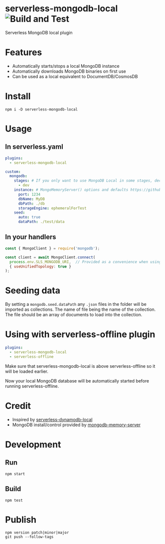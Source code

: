 # serverless-mongodb-local ![Build and Test](https://github.com/bealearts/serverless-mongodb-local/workflows/Build%20and%20Test/badge.svg)

Serverless MongoDB local plugin

# Features
  - Automatically starts/stops a local MongoDB instance
  - Automatically downloads MongoDB binaries on first use
  - Can be used as a local equivalent to DocumentDB/CosmosDB

# Install
```shell
npm i -D serverless-mongodb-local
```

# Usage

## In serverless.yaml

```yaml
plugins:
  - serverless-mongodb-local

custom:
  mongodb:
    stages: # If you only want to use MongoDB Local in some stages, declare them here
      - dev
    instance: # MongoMemoryServer() options and defaults https://github.com/nodkz/mongodb-memory-server#available-options-for-mongomemoryserver
      port: 1234
      dbName: MyDB
      dbPath: ./db
      storageEngine: ephemeralForTest
    seed:
      auto: true
      dataPath: ./test/data
```

## In your handlers
```js
const { MongoClient } = require('mongodb');

const client = await MongoClient.connect(
  process.env.SLS_MONGODB_URI,  // Provided as a convenience when using the plugin
  { useUnifiedTopology: true }
);
```

# Seeding data

By setting a `mongodb.seed.dataPath` any `.json` files in the folder will be imported as collections. The name of file being the name of the collection. The file should be an array of documents to load into the collection.


# Using with serverless-offline plugin

```yaml
plugins:
  - serverless-mongodb-local
  - serverless-offline
```

Make sure that serverless-mongodb-local is above serverless-offline so it will be loaded earlier.

Now your local MongoDB database will be automatically started before running serverless-offline.


# Credit

 - Inspired by [serverless-dynamodb-local](https://github.com/99x/serverless-dynamodb-local)
 - MongoDB install/control provided by [mongodb-memory-server](https://github.com/nodkz/mongodb-memory-server)

# Development

## Run
```shell
npm start
```

## Build
```shell
npm test
```

# Publish
```shell
npm version patch|minor|major
git push --follow-tags
```
